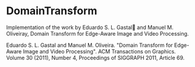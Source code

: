 # DomainTransform

Implementation of the work by Eduardo S. L. Gastal and Manuel M. Oliveiray, Domain Transform for Edge-Aware Image and Video Processing.

Eduardo S. L. Gastal and Manuel M. Oliveira. "Domain Transform for Edge-Aware Image and Video Processing".
ACM Transactions on Graphics. Volume 30 (2011), Number 4, Proceedings of SIGGRAPH 2011, Article 69.

